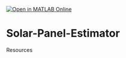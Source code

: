 [![Open in MATLAB Online](https://www.mathworks.com/images/responsive/global/open-in-matlab-online.svg)](https://matlab.mathworks.com/open/github/v1?repo=yanndebray/Solar-Panel-Estimator&file=Solar%20Panel%20Estimator/SolarPanelEstimator.mlx)

# Solar-Panel-Estimator
Resources
